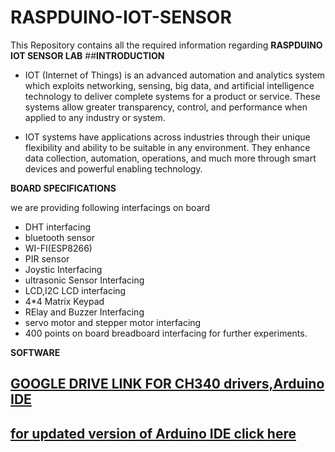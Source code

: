 # RASPDUINO-IOT-SENSOR

This Repository contains all the required information regarding **RASPDUINO IOT SENSOR LAB**
##**INTRODUCTION**

* IOT (Internet of Things) is an advanced automation and analytics system which exploits networking, sensing, big data, and artificial intelligence technology to deliver complete systems for a product or service. These systems allow greater transparency, control, and performance when applied to any industry or system.

* IOT systems have applications across industries through their unique flexibility and ability to be suitable in any environment. They enhance data collection, automation, operations, and much more through smart devices and powerful enabling technology.

**BOARD SPECIFICATIONS**

we are providing following interfacings on board
* DHT interfacing
* bluetooth sensor
* WI-FI(ESP8266)
* PIR sensor
* Joystic Interfacing
* ultrasonic Sensor Interfacing
* LCD,I2C LCD interfacing
* 4*4 Matrix Keypad
* RElay and Buzzer Interfacing
* servo motor and stepper motor interfacing
* 400 points on board breadboard interfacing for further experiments.


**SOFTWARE**

## [GOOGLE DRIVE LINK FOR CH340 drivers,Arduino IDE](https://drive.google.com/file/d/17AKoKvmOfb26LWJAPuifU5B-RI3DSGVX/view?usp=sharing)
## [for updated version of Arduino IDE click here](https://support.arduino.cc/hc/en-us/categories/360002212660-Software-and-Downloads)
